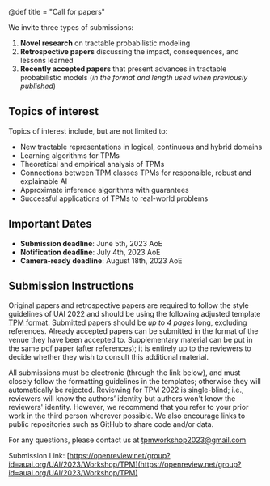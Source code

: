 @def title = "Call for papers"

We invite three types of submissions:

1) **Novel research** on tractable probabilistic modeling
2) **Retrospective papers** discussing the impact, consequences, and lessons learned
3) **Recently accepted papers** that present advances in tractable probabilistic models (_in the format and length used when previously published_)

## Topics of interest

Topics of interest include, but are not limited to:

* New tractable representations in logical, continuous and hybrid domains
* Learning algorithms for TPMs
* Theoretical and empirical analysis of TPMs
* Connections between TPM classes
TPMs for responsible, robust and explainable AI
* Approximate inference algorithms with guarantees
* Successful applications of TPMs to real-world problems

## Important Dates
- **Submission deadline**: June 5th, 2023 AoE
- **Notification deadline**: July 4th, 2023 AoE
- **Camera-ready deadline**: August 18th, 2023 AoE

## Submission Instructions
Original papers and retrospective papers are required to follow the style guidelines of UAI 2022 and should be using the following adjusted template [TPM format](/assets/tpm2023-template.zip). Submitted papers should be _up to 4 pages_ long, excluding references. Already accepted papers can be submitted in the format of the venue they have been accepted to. Supplementary material can be put in the same pdf paper (after references); it is entirely up to the reviewers to decide whether they wish to consult this additional material.

All submissions must be electronic (through the link below), and must closely follow the formatting guidelines in the templates; otherwise they will automatically be rejected. Reviewing for TPM 2022 is single-blind; i.e., reviewers will know the authors’ identity but authors won't know the reviewers' identity. However, we recommend that you refer to your prior work in the third person wherever possible. We also encourage links to public repositories such as GitHub to share code and/or data.

For any questions, please contact us at [tpmworkshop2023@gmail.com](mailto:tpmworkshop2023@gmail.com)

Submission Link: [https://openreview.net/group?id=auai.org/UAI/2023/Workshop/TPM](https://openreview.net/group?id=auai.org/UAI/2023/Workshop/TPM)

